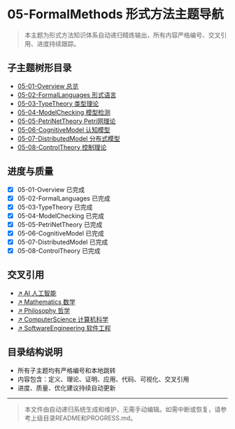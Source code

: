 # 05-FormalMethods 形式方法主题导航

> 本主题为形式方法知识体系自动递归精炼输出，所有内容严格编号、交叉引用、进度持续跟踪。

## 子主题树形目录

- [05-01-Overview 总览](./01-Overview.md)
- [05-02-FormalLanguages 形式语言](./02-FormalLanguages.md)
- [05-03-TypeTheory 类型理论](./03-TypeTheory.md)
- [05-04-ModelChecking 模型检测](./04-ModelChecking.md)
- [05-05-PetriNetTheory Petri网理论](./05-PetriNetTheory.md)
- [05-06-CognitiveModel 认知模型](./06-CognitiveModel.md)
- [05-07-DistributedModel 分布式模型](./07-DistributedModel.md)
- [05-08-ControlTheory 控制理论](./04-ControlTheory.md)

## 进度与质量

- [x] 05-01-Overview 已完成
- [x] 05-02-FormalLanguages 已完成
- [x] 05-03-TypeTheory 已完成
- [x] 05-04-ModelChecking 已完成
- [x] 05-05-PetriNetTheory 已完成
- [x] 05-06-CognitiveModel 已完成
- [x] 05-07-DistributedModel 已完成
- [x] 05-08-ControlTheory 已完成

## 交叉引用

- [↗ AI 人工智能](../AI/README.md)
- [↗ Mathematics 数学](../Mathematics/README.md)
- [↗ Philosophy 哲学](../Philosophy/README.md)
- [↗ ComputerScience 计算机科学](../ComputerScience/README.md)
- [↗ SoftwareEngineering 软件工程](../SoftwareEngineering/README.md)

## 目录结构说明

- 所有子主题均有严格编号和本地跳转
- 内容包含：定义、理论、证明、应用、代码、可视化、交叉引用
- 进度、质量、优化建议持续自动更新

---

> 本文件由自动递归系统生成和维护，无需手动编辑。如需中断或恢复，请参考上级目录README和PROGRESS.md。
